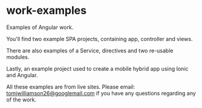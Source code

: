 # work-examples

Examples of Angular work.

You'll find two example SPA projects, containing app, controller and views.

There are also examples of a Service, directives and two re-usable modules.

Lastly, an example project used to create a mobile hybrid app using Ionic and Angular.



All these examples are from live sites. Please email: tomjwilliamson26@googlemail.com if you have any questions regarding any of the work.
